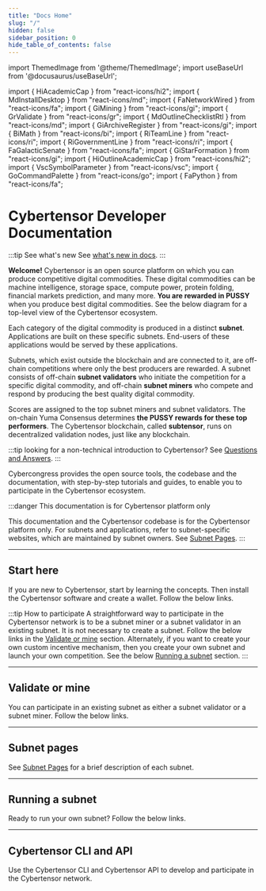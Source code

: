 ```yaml
---
title: "Docs Home"
slug: "/"
hidden: false
sidebar_position: 0
hide_table_of_contents: false
---
```


import ThemedImage from '@theme/ThemedImage';
import useBaseUrl from '@docusaurus/useBaseUrl';

import { HiAcademicCap } from "react-icons/hi2";
import { MdInstallDesktop } from "react-icons/md";
import { FaNetworkWired } from "react-icons/fa";
import { GiMining } from "react-icons/gi";
import { GrValidate } from "react-icons/gr";
import { MdOutlineChecklistRtl } from "react-icons/md";
import { GiArchiveRegister } from "react-icons/gi";
import { BiMath } from "react-icons/bi";
import { RiTeamLine } from "react-icons/ri";
import { RiGovernmentLine } from "react-icons/ri";
import { FaGalacticSenate } from "react-icons/fa";
import { GiStarFormation } from "react-icons/gi";
import { HiOutlineAcademicCap } from "react-icons/hi2";
import { VscSymbolParameter } from "react-icons/vsc";
import { GoCommandPalette } from "react-icons/go";
import { FaPython } from "react-icons/fa";


# Cybertensor Developer Documentation

:::tip See what's new
See [what's new in docs](./whats-new-in-docs.md).
:::

**Welcome!** Cybertensor is an open source platform on which you can produce competitive digital commodities. These digital commodities can be machine intelligence, storage space, compute power, protein folding, financial markets prediction, and many more. **You are rewarded in PUSSY** when you produce best digital commodities. See the below diagram for a top-level view of the Cybertensor ecosystem. 

<center>
<ThemedImage
alt="Cybertensor Platform Big Picture"
sources={{
    light: useBaseUrl('/img/docs/bittensor-ecosystem-top-level.svg'),
    dark: useBaseUrl('/img/docs/dark-bittensor-ecosystem-top-level.svg'),
  }}
style={{width: 600}}
/>
</center>

Each category of the digital commodity is produced in a distinct **subnet**. Applications are built on these specific subnets. End-users of these applications would be served by these applications.

Subnets, which exist outside the blockchain and are connected to it, are off-chain competitions where only the best producers are rewarded. A subnet consists of off-chain **subnet validators** who initiate the competition for a specific digital commodity, and off-chain **subnet miners** who compete and respond by producing the best quality digital commodity. 

Scores are assigned to the top subnet miners and subnet validators. The on-chain Yuma Consensus determines **the PUSSY rewards for these top performers**. The Cybertensor blockchain, called **subtensor**, runs on decentralized validation nodes, just like any blockchain.


:::tip looking for a non-technical introduction to Cybertensor?
See [Questions and Answers](./questions-and-answers.md).
:::

Cybercongress provides the open source tools, the codebase and the documentation, with step-by-step tutorials and guides, to enable you to participate in the Cybertensor ecosystem. 

:::danger This documentation is for Cybertensor platform only

This documentation and the Cybertensor codebase is for the Cybertensor platform only. For subnets and applications, refer to subnet-specific websites, which are maintained by subnet owners. See [Subnet Pages](./subnet-pages/index.md).
:::

---

## Start here

If you are new to Cybertensor, start by learning the concepts. Then install the Cybertensor software and create a wallet. Follow the below links. 

<Cards>
    <Card 
    icon={HiAcademicCap}
    title='Learn the concepts'
    link='learn/introduction'
    body='Start by learning the Cybertensor concept, building blocks and incentive mechanism.' />
    <Card
    icon={MdInstallDesktop}
    title='Install'
    link='getting-started/installation'
    body='To validate or mine, or run your own subnet, install Cybertensor and create wallet to get started.' />
    
</Cards>

:::tip How to participate
A straightforward way to participate in the Cybertensor network is to be a subnet miner or a subnet validator in an existing subnet. It is not necessary to create a subnet. Follow the below links in the [Validate or mine](#validate-or-mine) section. Alternately, if you want to create your own custom incentive mechanism, then you create your own subnet and launch your own competition. See the below [Running a subnet](#running-a-subnet) section.
:::

---

## Validate or mine

You can participate in an existing subnet as either a subnet validator or a subnet miner. Follow the below links.

<Cards>
    <Card 
    icon={MdOutlineChecklistRtl}
    title='1. Checklist for validating and mining'
    link='subnets/checklist-for-validating-mining'
    body='When you are preparing to be a subnet validator or a subnet miner, use this checklist to get ready.' />
    <Card
    icon={GiArchiveRegister}
    title='2. Register, validate and mine'
    link='subnets/register-validate-mine'
    body='Follow these steps to register and become a miner, or stake your PUSSY and become a validator.' />
    <Card
    icon={BiMath}
    title='3. Emissions'
    link='emissions'
    body='Learn how dividends for the validators and incentives for the miners are calculated.' />
    <Card
    icon={RiTeamLine}
    title='4. Staking and Delegation'
    link='staking-and-delegation'
    body='Get to know how staking and delegating your PUSSY works in the Cybertensor network.' />
    
</Cards>

---

## Subnet pages

See [Subnet Pages](./subnet-pages/index.md) for a brief description of each subnet.

---

## Running a subnet

Ready to run your own subnet? Follow the below links.

<Cards>
    <Card 
    icon={HiAcademicCap}
    title='Basic subnet tutorials'
    link='tutorials/basic-subnet-tutorials'
    body='Learn how to run a simple subnet locally or on testchain or mainchain.' />
    <Card
    icon={GiStarFormation}
    title='Create a subnet'
    link='subnets/create-a-subnet'
    body='Step-by-step instructions for creating a local subnet or a subnet on testchain or mainchain.' />
    <Card
    icon={HiOutlineAcademicCap}
    title='OCR subnet tutorial'
    link='tutorials/ocr-subnet-tutorial'
    body='Shows how to convert your Python notebook containing validated code for an incentive mechanism into a working subnet.' />
    <Card
    icon={VscSymbolParameter}
    title='Subnet hyperparameters'
    link='subnets/subnet-hyperparameters'
    body='Get to know subnet hyperparameters and how to use them effectively. As a subnet owner, your success depends on this knowledge.' />
</Cards>

---

## Cybertensor CLI and API

Use the Cybertensor CLI and Cybertensor API to develop and participate in the Cybertensor network.

<Cards>
    <Card 
    icon={GoCommandPalette}
    title='Cybertensor CLI'
    link='ctcli'
    body='With Cybertensor CLI, you can stake or unstake funds, check network state and much more.' />
    <Card
    icon={FaPython}
    title='Cybertensor API'
    link='ct-api-ref'
    body='A comprehensive Python API reference documentation for the open-sourced Cybertensor API.' />
</Cards>


